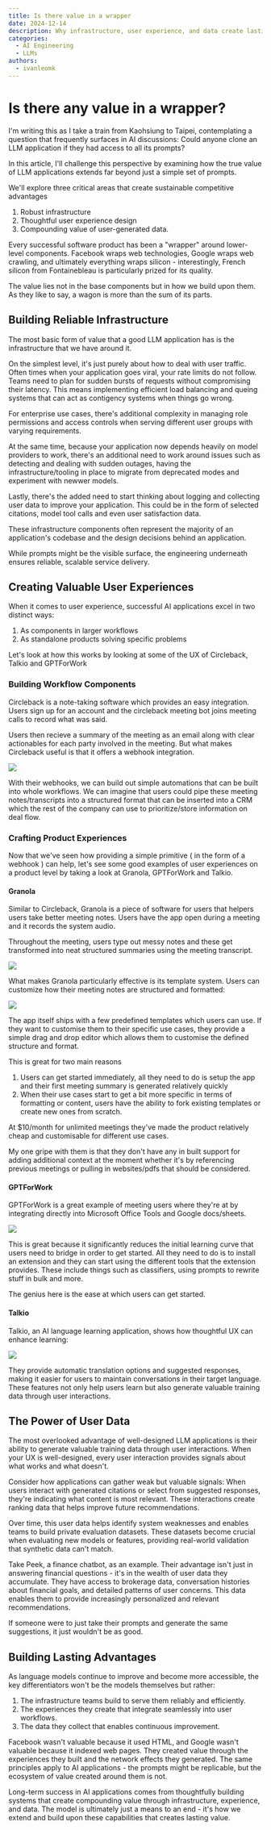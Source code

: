 ```yaml
---
title: Is there value in a wrapper
date: 2024-12-14
description: Why infrastructure, user experience, and data create lasting competitive advantages in AI applications
categories:
  - AI Engineering
  - LLMs
authors:
  - ivanleomk
---
```


# Is there any value in a wrapper?

I'm writing this as I take a train from Kaohsiung to Taipei, contemplating a question that frequently surfaces in AI discussions: Could anyone clone an LLM application if they had access to all its prompts?

In this article, I'll challenge this perspective by examining how the true value of LLM applications extends far beyond just a simple set of prompts.

We'll explore three critical areas that create sustainable competitive advantages

1. Robust infrastructure
2. Thoughtful user experience design
3. Compounding value of user-generated data.

Every successful software product has been a "wrapper" around lower-level components. Facebook wraps web technologies, Google wraps web crawling, and ultimately everything wraps silicon - interestingly, French silicon from Fontainebleau is particularly prized for its quality.

The value lies not in the base components but in how we build upon them. As they like to say, a wagon is more than the sum of its parts.

## Building Reliable Infrastructure

The most basic form of value that a good LLM application has is the infrastructure that we have around it.

On the simplest level, it's just purely about how to deal with user traffic. Often times when your application goes viral, your rate limits do not follow. Teams need to plan for sudden bursts of requests without compromising their latency. This means implementing efficient load balancing and queing systems that can act as contigency systems when things go wrong.

For enterprise use cases, there's additional complexity in managing role permissions and access controls when serving different user groups with varying requirements.

At the same time, because your application now depends heavily on model providers to work, there's an additional need to work around issues such as detecting and dealing with sudden outages, having the infrastructure/tooling in place to migrate from deprecated modes and experiment with newwer models.

Lastly, there's the added need to start thinking about logging and collecting user data to improve your application. This could be in the form of selected citations, model tool calls and even user satisfaction data.

These infrastructure components often represent the majority of an application's codebase and the design decisions behind an application.

While prompts might be the visible surface, the engineering underneath ensures reliable, scalable service delivery.

## Creating Valuable User Experiences

When it comes to user experience, successful AI applications excel in two distinct ways:

1. As components in larger workflows
2. As standalone products solving specific problems

Let's look at how this works by looking at some of the UX of Circleback, Talkio and GPTForWork

### Building Workflow Components

Circleback is a note-taking software which provides an easy integration. Users sign up for an account and the circleback meeting bot joins meeting calls to record what was said.

Users then recieve a summary of the meeting as an email along with clear actionables for each party involved in the meeting. But what makes Circleback useful is that it offers a webhook integration.

![](./images/circleback.webp)

With their webhooks, we can build out simple automations that can be built into whole workflows. We can imagine that users could pipe these meeting notes/transcripts into a structured format that can be inserted into a CRM which the rest of the company can use to prioritize/store information on deal flow.

### Crafting Product Experiences

Now that we've seen how providing a simple primitive ( in the form of a webhook ) can help, let's see some good examples of user experiences on a product level by taking a look at Granola, GPTForWork and Talkio.

#### Granola

Similar to Circleback, Granola is a piece of software for users that helpers users take better meeting notes. Users have the app open during a meeting and it records the system audio.

Throughout the meeting, users type out messy notes and these get transformed into neat structured summaries using the meeting transcript.

![](./images/granola.png)

What makes Granola particularly effective is its template system. Users can customize how their meeting notes are structured and formatted:

![](./images/granola_template_edits.png)

The app itself ships with a few predefined templates which users can use. If they want to customise them to their specific use cases, they provide a simple drag and drop editor which allows them to customise the defined structure and format.

This is great for two main reasons

1. Users can get started immediately, all they need to do is setup the app and their first meeting summary is generated relatively quickly
2. When their use cases start to get a bit more specific in terms of formatting or content, users have the ability to fork existing templates or create new ones from scratch.

At $10/month for unlimited meetings they've made the product relatively cheap and customisable for different use cases.

My one gripe with them is that they don't have any in built support for adding additional context at the moment whether it's by referencing previous meetings or pulling in websites/pdfs that should be considered.

#### GPTForWork

GPTForWork is a great example of meeting users where they're at by integrating directly into Microsoft Office Tools and Google docs/sheets.

![](./images/gpt_for_work.png)

This is great because it significantly reduces the initial learning curve that users need to bridge in order to get started. All they need to do is to install an extension and they can start using the different tools that the extension provides. These include things such as classifiers, using prompts to rewrite stuff in bulk and more.

The genius here is the ease at which users can get started.

#### Talkio

Talkio, an AI language learning application, shows how thoughtful UX can enhance learning:

![](./images/talkio.png)

They provide automatic translation options and suggested responses, making it easier for users to maintain conversations in their target language. These features not only help users learn but also generate valuable training data through user interactions.

## The Power of User Data

The most overlooked advantage of well-designed LLM applications is their ability to generate valuable training data through user interactions. When your UX is well-designed, every user interaction provides signals about what works and what doesn't.

Consider how applications can gather weak but valuable signals: When users interact with generated citations or select from suggested responses, they're indicating what content is most relevant. These interactions create ranking data that helps improve future recommendations.

Over time, this user data helps identify system weaknesses and enables teams to build private evaluation datasets. These datasets become crucial when evaluating new models or features, providing real-world validation that synthetic data can't match.

Take Peek, a finance chatbot, as an example. Their advantage isn't just in answering financial questions - it's in the wealth of user data they accumulate. They have access to brokerage data, conversation histories about financial goals, and detailed patterns of user concerns. This data enables them to provide increasingly personalized and relevant recommendations.

If someone were to just take their prompts and generate the same suggestions, it just wouldn't be as good.

## Building Lasting Advantages

As language models continue to improve and become more accessible, the key differentiators won't be the models themselves but rather:

1. The infrastructure teams build to serve them reliably and efficiently.
2. The experiences they create that integrate seamlessly into user workflows.
3. The data they collect that enables continuous improvement.

Facebook wasn't valuable because it used HTML, and Google wasn't valuable because it indexed web pages. They created value through the experiences they built and the network effects they generated. The same principles apply to AI applications - the prompts might be replicable, but the ecosystem of value created around them is not.

Long-term success in AI applications comes from thoughtfully building systems that create compounding value through infrastructure, experience, and data. The model is ultimately just a means to an end - it's how we extend and build upon these capabilities that creates lasting value.
